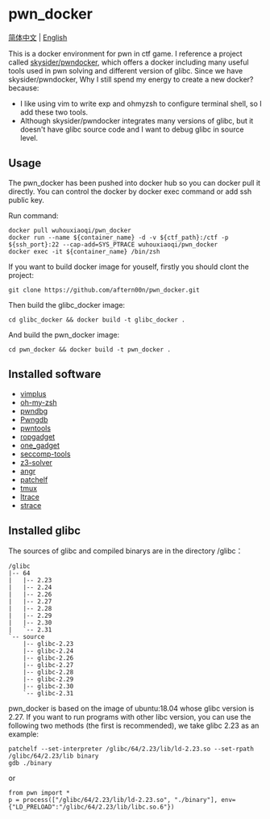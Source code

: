 # pwn_docker

[简体中文](README.md) | [English](README-en.md)

This is a docker environment for pwn in ctf game. I reference a project called [skysider/pwndocker](https://github.com/skysider/pwndocker), which offers a docker including many useful tools used in pwn solving and different version of glibc. Since we have  skysider/pwndocker, Why I still spend my energy to create a new docker? because:

- I like using vim to write exp and ohmyzsh to configure terminal shell, so I add these two tools.
- Although skysider/pwndocker integrates many versions of glibc,  but it doesn't have glibc source code and I want to debug glibc in source level.

## Usage

The pwn_docker has been pushed into docker hub so you can docker pull it directly. You can control the docker by docker exec command or add ssh public key.

Run command:

```
docker pull wuhouxiaoqi/pwn_docker
docker run --name ${container_name} -d -v ${ctf_path}:/ctf -p ${ssh_port}:22 --cap-add=SYS_PTRACE wuhouxiaoqi/pwn_docker
docker exec -it ${container_name} /bin/zsh
```

If you want to build docker image for youself, firstly you should clont the project:

```
git clone https://github.com/aftern00n/pwn_docker.git
```

Then build the glibc_docker image:

```
cd glibc_docker && docker build -t glibc_docker .
```

And build the pwn_docker image:

```
cd pwn_docker && docker build -t pwn_docker .
```

## Installed software

- [vimplus](https://github.com/chxuan/vimplus.git)
- [oh-my-zsh](https://github.com/ohmyzsh/ohmyzsh.git)
- [pwndbg](https://github.com/pwndbg/pwndbg.git)
- [Pwngdb](https://github.com/scwuaptx/Pwngdb.git)
- [pwntools](https://github.com/Gallopsled/pwntools.git)
-  [ropgadget](https://github.com/JonathanSalwan/ROPgadget.git)
- [one_gadget](https://github.com/david942j/one_gadget.git)
- [seccomp-tools](https://github.com/david942j/seccomp-tools.git)
- [z3-solver](https://github.com/Z3Prover/z3.git)
- [angr](https://github.com/angr/angr.git)
- [patchelf](https://github.com/NixOS/patchelf.git)
- [tmux](https://github.com/tmux/tmux.git)
- [ltrace](https://linux.die.net/man/1/ltrace)
- [strace](https://linux.die.net/man/1/strace)



## Installed glibc

The sources of glibc and compiled binarys are in the directory /glibc：

```
/glibc
|-- 64
|   |-- 2.23
|   |-- 2.24
|   |-- 2.26
|   |-- 2.27
|   |-- 2.28
|   |-- 2.29
|   |-- 2.30
|   `-- 2.31
`-- source
    |-- glibc-2.23
    |-- glibc-2.24
    |-- glibc-2.26
    |-- glibc-2.27
    |-- glibc-2.28
    |-- glibc-2.29
    |-- glibc-2.30
    `-- glibc-2.31
```

pwn_docker is  based on the image of ubuntu:18.04 whose glibc version is 2.27. If you want to run programs with other libc version, you can use the following two methods (the first is recommended), we take glibc 2.23 as an example:

```
patchelf --set-interpreter /glibc/64/2.23/lib/ld-2.23.so --set-rpath /glibc/64/2.23/lib binary
gdb ./binary
```

or

```
from pwn import *
p = process(["/glibc/64/2.23/lib/ld-2.23.so", "./binary"], env={"LD_PRELOAD":"/glibc/64/2.23/lib/libc.so.6"})
```

